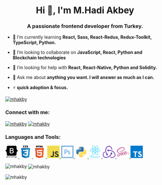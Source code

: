 <h1 align="center">Hi 👋, I'm M.Hadi Akbey</h1>
<h3 align="center">A passionate frontend developer from Turkey.</h3>

- 🌱 I’m currently learning **React, Sass, React-Redux, Redux-Toolkit, TypeScript, Python.**

- 👯 I’m looking to collaborate on **JavaScript, React, Python and Blockchain technologies**

- 🤝 I’m looking for help with **React, React-Native, Python and Solidity.**

- 💬 Ask me about **anything you want. I will answer as much as I can.**

- ⚡ **quick adoption & focus.**

<p align="left"> <a href="https://twitter.com/mhakby" target="blank"><img src="https://img.shields.io/twitter/follow/mhakby?logo=twitter&style=for-the-badge" alt="mhakby" /></a> </p>

<h3 align="left">Connect with me:</h3>
<p align="left">
<a href="https://twitter.com/mhakby" target="blank"><img align="center" src="https://raw.githubusercontent.com/rahuldkjain/github-profile-readme-generator/master/src/images/icons/Social/twitter.svg" alt="mhakby" height="30" width="40" /></a>
<a href="https://linkedin.com/in/mhakby" target="blank"><img align="center" src="https://raw.githubusercontent.com/rahuldkjain/github-profile-readme-generator/master/src/images/icons/Social/linked-in-alt.svg" alt="mhakby" height="30" width="40" /></a>
</p>

<h3 align="left">Languages and Tools:</h3>
<p align="left"> <a href="https://getbootstrap.com" target="_blank" rel="noreferrer"> <img src="https://raw.githubusercontent.com/devicons/devicon/master/icons/bootstrap/bootstrap-plain-wordmark.svg" alt="bootstrap" width="40" height="40"/> </a> <a href="https://www.w3schools.com/css/" target="_blank" rel="noreferrer"> <img src="https://raw.githubusercontent.com/devicons/devicon/master/icons/css3/css3-original-wordmark.svg" alt="css3" width="40" height="40"/> </a> <a href="https://www.w3.org/html/" target="_blank" rel="noreferrer"> <img src="https://raw.githubusercontent.com/devicons/devicon/master/icons/html5/html5-original-wordmark.svg" alt="html5" width="40" height="40"/> </a> <a href="https://developer.mozilla.org/en-US/docs/Web/JavaScript" target="_blank" rel="noreferrer"> <img src="https://raw.githubusercontent.com/devicons/devicon/master/icons/javascript/javascript-original.svg" alt="javascript" width="40" height="40"/> </a> <a href="https://www.photoshop.com/en" target="_blank" rel="noreferrer"> <img src="https://raw.githubusercontent.com/devicons/devicon/master/icons/photoshop/photoshop-line.svg" alt="photoshop" width="40" height="40"/> </a> <a href="https://www.python.org" target="_blank" rel="noreferrer"> <img src="https://raw.githubusercontent.com/devicons/devicon/master/icons/python/python-original.svg" alt="python" width="40" height="40"/> </a> <a href="https://reactjs.org/" target="_blank" rel="noreferrer"> <img src="https://raw.githubusercontent.com/devicons/devicon/master/icons/react/react-original-wordmark.svg" alt="react" width="40" height="40"/> </a> <a href="https://redux.js.org" target="_blank" rel="noreferrer"> <img src="https://raw.githubusercontent.com/devicons/devicon/master/icons/redux/redux-original.svg" alt="redux" width="40" height="40"/> </a> <a href="https://sass-lang.com" target="_blank" rel="noreferrer"> <img src="https://raw.githubusercontent.com/devicons/devicon/master/icons/sass/sass-original.svg" alt="sass" width="40" height="40"/> </a> <a href="https://www.typescriptlang.org/" target="_blank" rel="noreferrer"> <img src="https://raw.githubusercontent.com/devicons/devicon/master/icons/typescript/typescript-original.svg" alt="typescript" width="40" height="40"/> </a> </p>

<p><img align="left" src="https://github-readme-stats.vercel.app/api/top-langs?username=mhakby&show_icons=true&locale=en&layout=compact" alt="mhakby" /></p>

<p>&nbsp;<img align="center" src="https://github-readme-stats.vercel.app/api?username=mhakby&show_icons=true&locale=en" alt="mhakby" /></p>

<p><img align="center" src="https://github-readme-streak-stats.herokuapp.com/?user=mhakby&" alt="mhakby" /></p>
